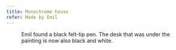 ```yaml
---
title: Monochrome house
refer: Made by Emil
---
```

<figure>
<img src="/img/emil-drawing/IMG_1644D.jpg" alt="">
<figcaption>Emil found a black felt-tip pen. The desk that was under the painting is now also black and white.</figcaption>
</figure>
